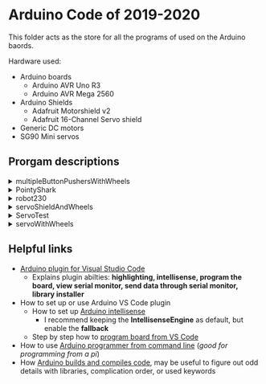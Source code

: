 # Arduino Code of 2019-2020

This folder acts as the store for all the programs of used on the Arduino baords.

Hardware used:
 - Arduino boards
   - Arduino AVR Uno R3
   - Arduino AVR Mega 2560
 - Arduino Shields
   - Adafruit Motorshield v2
   - Adafruit 16-Channel Servo shield
 - Generic DC motors
 - SG90 Mini servos

## Prorgam descriptions

[//]: # (This is a mix of HTML and MarkDown, make sure to put a blank line between HTML and MarkDown)
<details>
  <summary> multipleButtonPushersWithWheels </summary>

  > **Hardware**: uses Uno/Mega, motorshield, two DC motors, four servos
  > **Setup**: Connect to motorshield, attaches servos to board's pins, sets servos to resting position
  > **Loop**: runs only once, spins motors for a second, triggers servos in a specific order, individually servos: spin to push, wait a second, then pull back
  > **Link**: [here][multipleButtonPushersWithWheels]
</details>

<details>
  <summary> PointyShark </summary>

  > **Hardware**: uses Uno/Mega, 
  > **Setup**: 
  > **Loop**: 
  > **Link**: [here][PointyShark]
</details>

<details>
  <summary> robot230 </summary>

  > **Hardware**: uses Uno/Mega, 
  > **Setup**: 
  > **Loop**: 
  > **Link**: [here][robot230]
</details>

<details>
  <summary> servoShieldAndWheels </summary>

  > **Hardware**: uses Uno/Mega, 
  > **Setup**: 
  > **Loop**: 
  > **Link**: [here][servoShieldAndWheels]
</details>

<details>
  <summary> ServoTest </summary>

  > **Hardware**: uses Uno/Mega, 
  > **Setup**: 
  > **Loop**: 
  > **Link**: [here][ServoTest]
</details>

<details>
  <summary> servoWithWheels </summary>

  > **Hardware**: uses Uno/Mega, 
  > **Setup**: 
  > **Loop**: 
  > **Link**: [here][servoWithWheels]
</details>


[//]: # (Below are the relative links of all the referenced files)
[multipleButtonPushersWithWheels]: /multipleButtonPushersWithWheels
[PointyShark]: /PointyShark
[robot230]: /robot230
[servoShieldAndWheels]: /servoShieldAndWheels
[ServoTest]: /ServoTest
[servoWithWheels]: /servoWithWheels

## Helpful links
- [Arduino plugin for Visual Studio Code][Arduino VS Code Plugin]
  - Explains plugin abilties: **highlighting, intellisense, program the board, view serial monitor, send data through serial monitor, library installer**
- How to set up or use Arduino VS Code plugin
  - How to set up [Arduino intellisense][Arduino VS Code Intellisense]
    - I recommend keeping the **IntellisenseEngine** as default, but enable the **fallback** 
  - Step by step how to [program board from VS Code][Arduino VS Code Board Programming]
- How to use [Arduino programmer from command line][Arduino Cli Board Programming] (_good for programming from a pi_)
- How [Arduino builds and compiles code][Arduino Build Process], may be useful to figure out odd details with libraries, complication order, or used keywords

[//]: # (Below are all the referenced links)
[Arduino VS Code Plugin]: https://marketplace.visualstudio.com/items?itemName=vsciot-vscode.vscode-arduino
[Arduino VS Code Intellisense]: https://cuneyt.aliustaoglu.biz/en/enabling-arduino-intellisense-with-visual-studio-code/
[Arduino VS Code Board Programming]: https://www.dmcinfo.com/latest-thinking/blog/id/9484/arduino-programming-with-vscode
[Arduino Cli Board Programming]: https://www.woolseyworkshop.com/2019/04/14/using-the-arduino-command-line/
[Arduino Build Process]: https://github.com/arduino/Arduino/wiki/Build-Process
